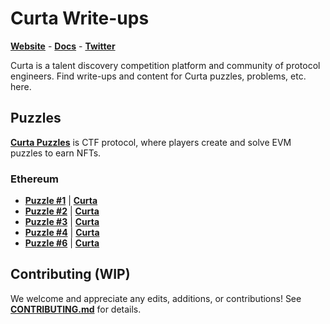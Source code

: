 # Curta Write-ups

[**Website**](https://curta.wtf) - [**Docs**](https://curta.wtf/docs) - [**Twitter**](https://twitter.com/curta_ctf)

Curta is a talent discovery competition platform and community of protocol engineers. Find write-ups and content for Curta puzzles, problems, etc. here.

## Puzzles

[**Curta Puzzles**](https://curta.wtf/docs) is CTF protocol, where players create and solve EVM puzzles to earn NFTs.

### Ethereum

- [**Puzzle #1**](/blob/main/puzzles/eth/1.mdx) | [**Curta**](https://curta.wtf/puzzle/eth:1)
- [**Puzzle #2**](/blob/main/puzzles/eth/2.mdx) | [**Curta**](https://curta.wtf/puzzle/eth:2)
- [**Puzzle #3**](/blob/main/puzzles/eth/2.mdx) | [**Curta**](https://curta.wtf/puzzle/eth:3)
- [**Puzzle #4**](/blob/main/puzzles/eth/4.mdx) | [**Curta**](https://curta.wtf/puzzle/eth:4)
- [**Puzzle #6**](/blob/main/puzzles/eth/4.mdx) | [**Curta**](https://curta.wtf/puzzle/eth:6)

## Contributing (WIP)

We welcome and appreciate any edits, additions, or contributions! See [**CONTRIBUTING.md**](/blog/main/CONTRIBUTING.md) for details.
